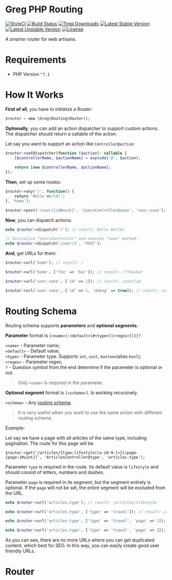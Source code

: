 # Greg PHP Routing

[![StyleCI](https://styleci.io/repos/70080128/shield?style=flat)](https://styleci.io/repos/70080128)
[![Build Status](https://travis-ci.org/greg-md/php-router.svg)](https://travis-ci.org/greg-md/php-router)
[![Total Downloads](https://poser.pugx.org/greg-md/php-router/d/total.svg)](https://packagist.org/packages/greg-md/php-router)
[![Latest Stable Version](https://poser.pugx.org/greg-md/php-router/v/stable.svg)](https://packagist.org/packages/greg-md/php-router)
[![Latest Unstable Version](https://poser.pugx.org/greg-md/php-router/v/unstable.svg)](https://packagist.org/packages/greg-md/php-router)
[![License](https://poser.pugx.org/greg-md/php-router/license.svg)](https://packagist.org/packages/greg-md/php-router)

A smarter router for web artisans.

# Requirements

* PHP Version `^7.1`

# How It Works

**First of all**, you have to initialize a Router:

```php
$router = new \Greg\Routing\Router();
```

**Optionally**, you can add an action dispatcher to support custom actions.
The dispatcher should return a callable of the action.

Let say you want to support an action like `Controller@action`:

```php
$router->setDispatcher(function ($action): callable {
    [$controllerName, $actionName] = explode('@', $action);
    
    return [new $controllerName, $actionName];
});
```

**Then**, set up some routes:

```php
$router->any('/', function() {
    return 'Hello World!';
}, 'home');

$router->post('/user/{id#uint}', 'UsersController@save', 'user.save');
```

**Now**, you can dispatch actions:

```php
echo $router->dispatch('/'); // result: Hello World!

// Initialize "UsersController" and execute "save" method.
echo $router->dispatch('/user/1', 'POST');
```

**And**, get URLs for them:

```php
$router->url('home'); // result: /

$router->url('home', ['foo' => 'bar']); // result: /?foo=bar

$router->url('user.save', ['id' => 1]); // result: /user/id

$router->url('user.save', ['id' => 1, 'debug' => true]); // result: /user/id?debug=true
```

# Routing Schema

Routing schema supports **parameters** and **optional segments**.

**Parameter** format is `{<name>[:<default>[#<type>[|<regex>]]]}?`.

`<name>` - Parameter name;  
`<default>` - Default value;  
`<type>` - Parameter type. Supports `int`, `uint`, `boolean`(alias `bool`);  
`<regex>` - Parameter regex;  
`?` - Question symbol from the end determine if the parameter is optional or not.

> Only `<name>` is required in the parameter.

**Optional segment** format is `[<schema>]`. Is working recursively.

`<schema>` - Any [routing schema](#routing-schema).

> It is very useful when you want to use the same action with different routing schema.

_Example:_

Let say we have a page with all articles of the same type, including pagination. The route for this page will be:

```
$router->get('/articles/{type:lifestyle|[a-z0-9-]+}[/page-{page:1#uint}]', 'ArticlesController@type', 'articles.type');
```

Parameter `type` is required in the route. Its default value is `lifestyle` and should consist of letters, numbers and dashes.

Parameter `page` is required in its segment, but the segment entirely is optional.
If the `page` will not be set, the entire segment will be excluded from the URL.

```php
echo $router->url('articles.type'); // result: /articles/lifestyle

echo $router->url('articles.type', ['type' => 'travel']); // result: /articles/travel

echo $router->url('articles.type', ['type' => 'travel', 'page' => 1]); // result: /articles/travel

echo $router->url('articles.type', ['type' => 'travel', 'page' => 2]); // result: /articles/travel/page-2
```

As you can see, there are no more URLs where you can get duplicated content, which best for SEO.
In this way, you can easily create good user friendly URLs.

# Router


